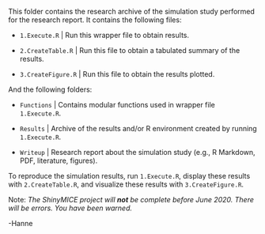 This folder contains the research archive of the simulation study performed for the research report. It contains the following files:

- `1.Execute.R` | Run this wrapper file to obtain results.

- `2.CreateTable.R` | Run this file to obtain a tabulated summary of the results.

- `3.CreateFigure.R` | Run this file to obtain the results plotted.


And the following folders:

- `Functions` | Contains modular functions used in wrapper file `1.Execute.R`.

- `Results` | Archive of the results and/or R environment created by running `1.Execute.R`.

- `Writeup` | Research report about the simulation study (e.g., R Markdown, PDF, literature, figures).

To reproduce the simulation results, run `1.Execute.R`, display these results with `2.CreateTable.R`, and visualize these results with `3.CreateFigure.R`.

Note: *The ShinyMICE project will **not** be complete before June 2020. There will be errors. You have been warned.*

-Hanne
